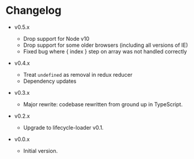 
# Changelog

- v0.5.x
  - Drop support for Node v10
  - Drop support for some older browsers (including all versions of IE)
  - Fixed bug where { index } step on array was not handled correctly

- v0.4.x
  - Treat `undefined` as removal in redux reducer
  - Dependency updates

- v0.3.x
  - Major rewrite: codebase rewritten from ground up in TypeScript.

- v0.2.x
  - Upgrade to lifecycle-loader v0.1.

- v0.0.x
  - Initial version.
